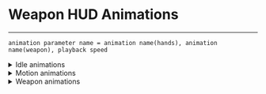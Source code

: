 # Weapon HUD Animations

___

```admonish tip title="Formula"
animation parameter name = animation name(hands), animation name(weapon), playback speed
```

<details>
    <summary>Idle animations</summary>

| Parameter Name | Engine Class | Parameter Description | Example Value | Parameter Possible Values And Their Descriptions |
|---|---|---|---|---|
| anm_idle |  | Idle animation |  |  |
| anm_idle_empty |  | Idle animation with empty magazine |  |  |
| anm_idle_g |  | Idle animation with underbarrel grenade launcher |  |  |
| anm_idle_empty_g |  | Idle animation with empty underbarrel grenade launcher |  |  |
| anm_idle_w_gl |  | Idle animation with active underbarrel grenade launcher |  |  |
| anm_idle_empty_w_gl |  | Idle animation with empty active underbarrel grenade launcher |  |  |
| anm_idle_aim_0 | WP_BM16 | Aiming idle animation with 0 bullets |  |  |
| anm_idle_aim_1 | WP_BM16 | Aiming idle animation with 1 bullets |  |  |
| anm_idle_aim_2 | WP_BM16 | Aiming idle animation with 2 bullets |  |  |
| anm_idle_aim |  | Aiming idle animation |  |  |
| anm_idle_aim_empty |  | Aiming idle animation with empty magazine |  |  |
| anm_idle_g_aim |  | Aiming idle animation with underbarrel grenade launcher |  |  |
| anm_idle_empty_g_aim |  | Aiming idle animation with empty underbarrel grenade launcher |  |  |
| anm_idle_w_gl_aim |  | Aiming idle animation with active underbarrel grenade launcher |  |  |
| anm_idle_empty_w_gl_aim |  | Aiming idle animation with empty active underbarrel grenade launcher |  |  |

</details>

<details>
    <summary>Motion animations</summary>

| Parameter Name | Engine Class | Parameter Description | Example Value | Parameter Possible Values And Their Descriptions |
|---|---|---|---|---|
| anm_show_0 | WP_BM16 | Show animation with 0 bullets |  |  |
| anm_show_1 | WP_BM16 | Show animation with 1 bullets |  |  |
| anm_show_2 | WP_BM16 | Show animation with 2 bullets |  |  |
| anm_show |  | Show animation |  |  |
| anm_show_empty |  | Show animation with empty magazine |  |  |
| anm_show_g |  | Show animation with underbarrel grenade launcher |  |  |
| anm_show_empty_g |  | Show animation with empty underbarrel grenade launcher |  |  |
| anm_show_w_gl |  | Show animation with active underbarrel grenade launcher |  |  |
| anm_show_empty_w_gl |  | Show animation with empty active underbarrel grenade launcher |  |  |
| anm_idle_moving |  | Moving animation |  |  |
| anm_idle_moving_empty |  | Moving animation with empty magazine |  |  |
| anm_idle_aim_moving |  | Aiming moving animation |  |  |
| anm_idle_moving_0 | WP_BM16 | Moving animation with 0 bullets |  |  |
| anm_idle_moving_1 | WP_BM16 | Moving animation with 1 bullets |  |  |
| anm_idle_moving_2 | WP_BM16 | Moving animation with 2 bullets |  |  |
| anm_idle_moving_g |  | Moving animation with underbarrel grenade launcher |  |  |
| anm_idle_moving_empty_g |  | Moving animation with empty underbarrel grenade launcher |  |  |
| anm_idle_moving_g_aim |  | Aiming moving animation with underbarrel grenade launcher |  |  |
| anm_idle_moving_w_gl |  | Moving animation with active underbarrel grenade launcher |  |  |
| anm_idle_moving_empty_w_gl |  | Moving animation with active empty underbarrel grenade launcher |  |  |
| anm_idle_moving_w_gl_aim |  | Aiming moving animation with active underbarrel grenade launcher |  |  |
| anm_idle_moving_crouch |  | Crouch moving animation |  |  |
| anm_idle_moving_crouch_empty |  | Crouch moving animation with empty magazine |  |  |
| anm_idle_aim_moving_crouch |  | Aiming crouch moving animation |  |  |
| anm_idle_moving_crouch_empty_g |  | Crouch moving animation with empty underbarrel grenade launcher |  |  |
| anm_idle_moving_crouch_empty_w_gl | Crouch moving animation with active empty underbarrel grenade launcher |  |  |  |
| anm_idle_moving_crouch_g_aim |  | Aiming crouch moving animation with underbarrel grenade launcher |  |  |
| anm_idle_moving_crouch_w_gl_aim |  | Aiming crouch moving animation with active underbarrel grenade launcher |  |  |
| anm_idle_sprint_0 | WP_BM16 |  | Spring moving animation with 0 bullets |  |
| anm_idle_sprint_1 | WP_BM16 |  | Spring moving animation with 1 bullets |  |
| anm_idle_sprint_2 | WP_BM16 |  | Spring moving animation with 2 bullets |  |
| anm_idle_sprint |  | Spring moving animation |  |  |
| anm_idle_sprint_empty |  | Spring moving animation with empty magazine |  |  |
| anm_idle_sprint_g |  | Spring moving animation with underbarrel grenade launcher |  |  |
| anm_idle_sprint_empty_g |  | Spring moving animation with empty underbarrel grenade launcher |  |  |
| anm_idle_sprint_w_gl |  | Spring moving animation with active underbarrel grenade launcher |  |  |
| anm_idle_sprint_empty_w_gl |  | Spring moving animation with active empty underbarrel grenade launcher |  |  |
| anm_bore_0 | WP_BM16 |  | Boredom animation with 0 bullets |  |
| anm_bore_1 | WP_BM16 |  | Boredom animation with 1 bullets |  |
| anm_bore_2 | WP_BM16 |  | Boredom animation with 2 bullets |  |
| anm_bore |  | Boredom animation |  |  |
| anm_bore_empty |  | Boredom animation with empty magazine |  |  |
| anm_bore_g |  | Boredom animation with underbarrel grenade launcher |  |  |
| anm_bore_empty_g |  | Boredom animation with empty underbarrel grenade launcher |  |  |
| anm_bore_w_gl |  | Boredom animation with active underbarrel grenade launcher |  |  |
| anm_bore_empty_w_gl |  | Boredom animation with active empty underbarrel grenade launcher |  |  |
| anm_hide_0 | WP_BM16 |  | Hiding animation with 0 bullets |  |
| anm_hide_1 | WP_BM16 |  | Hiding animation with 1 bullets |  |
| anm_hide_2 | WP_BM16 |  | Hiding animation with 2 bullets |  |
| anm_hide |  | Hiding animation |  |  |
| anm_hide_empty |  | Hiding animation with empty magazine |  |  |
| anm_hide_g |  | Hiding animation with underbarrel grenade launcher |  |  |
| anm_hide_empty_g |  | Hiding animation with empty underbarrel grenade launcher |  |  |
| anm_hide_w_gl |  | Hiding animation with active underbarrel grenade launcher |  |  |
| anm_hide_empty_w_gl |  | Hiding animation with active empty underbarrel grenade launcher |  |  |

</details>

<details>
    <summary>Weapon animations</summary>

| Parameter Name | Engine Class | Parameter Description | Example Value | Parameter Possible Values And Their Descriptions |
|---|---|---|---|---|
| anm_open | WP_RG6<br> WP_ASHTG |  | rg6_reload_start |  |
| anm_add_cartridge | WP_RG6 |  | rg6_reload, rg6_reload_wep |  |
| anm_close | WP_RG6 |  |  | rg6_reload_end |
| anm_close_empty | WP_RG6 |  |  |  |
| anm_reload_1 | WP_BM16<br> WeaponRevolver.h |  |  |  |
| anm_reload_2 | WP_BM16<br> WeaponRevolver.h |  |  |  |
| anm_reload_3 | WeaponRevolver.h |  |  |  |
| anm_reload_4 | WeaponRevolver.h |  |  |  |
| anm_reload_5 | WeaponRevolver.h |  |  |  |
| anm_reload | Partial reload animation |  |  |  |
| anm_reload_empty | Full reload animation |  |  |  |
| anm_reload_g |  |  |  |  |
| anm_reload_w_gl |  |  |  |  |
| anm_reload_empty_w_gl |  |  |  |  |
| anm_reload_misfire |  |  |  |  |
| anm_reload_misfire_w_gl |  |  |  |  |
| anm_attack |  |  |  |  |
| anm_attack2 |  |  |  |  |
| anm_shots |  |  |  |  |
| anm_shot_l |  | Last shot animation |  |  |
| anm_shot_g_l |  | Lash shot animation with underbarrel grenade launcher |  |  |
| anm_shots_g |  |  |  |  |
| anm_shots_w_gl |  |  |  |  |
| anm_shot_w_gl_l |  | Lash shot animation with active underbarrel grenade launcher |  |  |
| anm_shot_1 | WP_BM16 |  | Shot animation with 1 bullets |  |
| anm_shot_2 | WP_BM16 |  | Shot animation with 2 bullets |  |
| anm_switch_mode |  | Firemode switch animation |  |  |
| anm_switch_mode_empty |  | Firemode switch animation with empty magazine |  |  |
| anm_switch |  | ? |  |  |
| anm_switch_empty |  | ? |  |  |
| anm_switch_g |  |  |  |  |
| anm_switch_g_empty |  |  |  |  |

</details>
